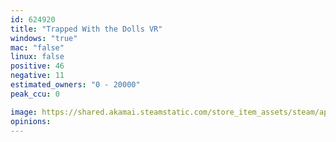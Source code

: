 ```yaml
---
id: 624920
title: "Trapped With the Dolls VR"
windows: "true"
mac: "false"
linux: false
positive: 46
negative: 11
estimated_owners: "0 - 20000"
peak_ccu: 0

image: https://shared.akamai.steamstatic.com/store_item_assets/steam/apps/624920/header.jpg?t=1493010032
opinions:
---
```

